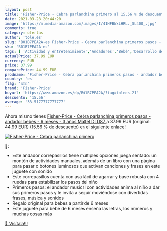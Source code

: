 ```yaml
---
layout: post
title: 'Fisher-Price - Cebra parlanchina primero al 15.56 % de descuento'
date: 2021-03-28 20:44:20
image: 'https://m.media-amazon.com/images/I/41HFBWxLHRL._SL400_.jpg'
comments: true
category: ofertas
author: 'tole.es'
slug: 'B01B7PEA2A-es Fisher-Price - Cebra parlanchina primeros pasos - andador...'
sku: 'B01B7PEA2A-es'
tags: [ 'Actividad y entretenimiento','Andadores','Bebé','Desarrollo de habilidades motoras','Juguetes','Juguetes para Bebés y primera infancia','Juguetes para arrastrar','Juguetes y juegos','fisher-price','mattel', ]
actualPrice: 37.99 EUR
currency: EUR
price: 37.99
comparePrice: 44.99 EUR
prodname: 'Fisher-Price - Cebra parlanchina primeros pasos - andador bebes - 6 meses - 3 años  Mattel DLD87 '
country: 'es'
flag: '🇪🇸'
brand: 'Fisher-Price'
buyurl: 'https://www.amazon.es/dp/B01B7PEA2A/?tag=tolees-21'
descuento: '15.56'
average: '33.5177777777777'
---
```


Ahora mismo tienes [Fisher-Price - Cebra parlanchina primeros pasos - andador bebes - 6 meses - 3 años  Mattel DLD87 ](https://www.amazon.es/dp/B01B7PEA2A/?tag=tolees-21) a 37.99 EUR (original: 44.99 EUR) (15.56 %  de descuento) en el siguiente enlace!

[![Fisher-Price - Cebra parlanchina primero](https://m.media-amazon.com/images/I/41HFBWxLHRL._SL400_.jpg)](https://www.amazon.es/dp/B01B7PEA2A/?tag=tolees-21)

🔎:

- Este andador correpasillos tiene múltiples opciones juega sentado: un montón de actividades manuales, además de un libro con una página para pasar o botones luminosos que activan canciones y frases en este juguete con sonido
- Este correpasillos cuenta con asa fácil de agarrar y base robusta con 4 ruedas para estabilizar los pasos del niño
- Primeros pasos: el andador musical con actividades anima al niño a dar sus primeros pasos y le invita a seguir moviéndose con divertidas frases, música y sonidos
- Regalo original para bebes a partir de 6 meses
- Este juguete para bebé de 6 meses enseña las letras, los números y muchas cosas más

[🛒 Visítala!!!](https://www.amazon.es/dp/B01B7PEA2A/?tag=tolees-21)
